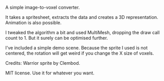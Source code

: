 A simple image-to-voxel converter.

It takes a spritesheet, extracts the data and creates a 3D representation. Animation is also possible.

I tweaked the algorithm a bit and used MultiMesh, dropping the draw call count to 1. But it surely can be optimised further.

I've included a simple demo scene. Because the sprite I used is not centered, the rotation will get weird if you change the X size of voxels.

Credits:
Warrior sprite by Clembod.

MIT license. Use it for whatever you want.
